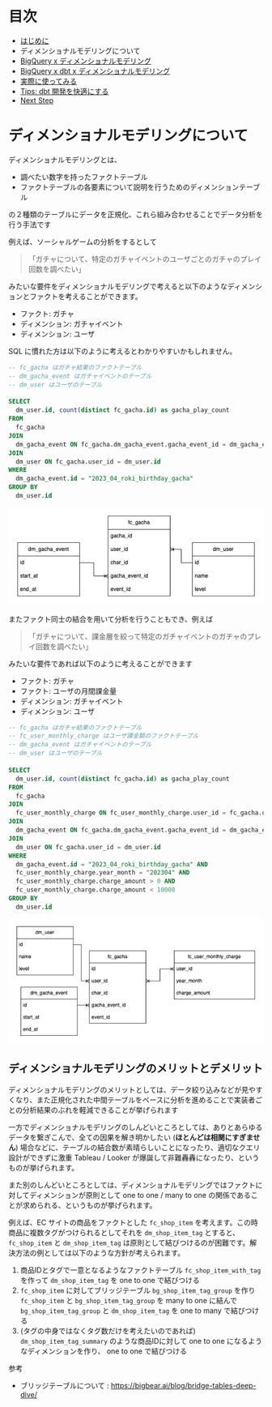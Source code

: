 # 目次

- [はじめに](./dev.md)
- ディメンショナルモデリングについて
- [BigQuery x ディメンショナルモデリング](./dev_bigquery.md)
- [BigQuery x dbt x ディメンショナルモデリング](./dev_dbt.md)
- [実際に使ってみる](./dev_query.md)
- [Tips: dbt 開発を快適にする](./dev_dbt_tips.md)
- [Next Step](./dev_next_step.md)

# ディメンショナルモデリングについて

ディメンショナルモデリングとは、

- 調べたい数字を持ったファクトテーブル
- ファクトテーブルの各要素について説明を行うためのディメンションテーブル

の２種類のテーブルにデータを正規化、これら組み合わせることでデータ分析を行う手法です

例えば、ソーシャルゲームの分析をするとして

>「ガチャについて、特定のガチャイベントのユーザごとのガチャのプレイ回数を調べたい」

みたいな要件をディメンショナルモデリングで考えると以下のようなディメンションとファクトを考えることができます。

- ファクト: ガチャ
- ディメンション: ガチャイベント
- ディメンション: ユーザ

SQL に慣れた方は以下のように考えるとわかりやすいかもしれません。

```sql
-- fc_gacha はガチャ結果のファクトテーブル
-- dm_gacha_event はガチャイベントのテーブル
-- dm_user はユーザのテーブル

SELECT 
  dm_user.id, count(distinct fc_gacha.id) as gacha_play_count
FROM 
  fc_gacha
JOIN
  dm_gacha_event ON fc_gacha.dm_gacha_event.gacha_event_id = dm_gacha_event.id
JOIN 
  dm_user ON fc_gacha.user_id = dm_user.id
WHERE
  dm_gacha_event.id = "2023_04_roki_birthday_gacha"
GROUP BY
  dm_user.id
```

![gacha01](dbt-gacha01.drawio.png)

またファクト同士の結合を用いて分析を行うこともでき、例えば

>「ガチャについて、課金層を絞って特定のガチャイベントのガチャのプレイ回数を調べたい」

みたいな要件であれば以下のように考えることができます

- ファクト: ガチャ
- ファクト: ユーザの月間課金量
- ディメンション: ガチャイベント
- ディメンション: ユーザ

```sql
-- fc_gacha はガチャ結果のファクトテーブル
-- fc_user_monthly_charge はユーザ課金額のファクトテーブル
-- dm_gacha_event はガチャイベントのテーブル
-- dm_user はユーザのテーブル

SELECT
  dm_user.id, count(distinct fc_gacha.id) as gacha_play_count
FROM
  fc_gacha
JOIN 
  fc_user_monthly_charge ON fc_user_monthly_charge.user_id = fc_gacha.user_id
JOIN
  dm_gacha_event ON fc_gacha.dm_gacha_event.gacha_event_id = dm_gacha_event.id
JOIN 
  dm_user ON fc_gacha.user_id = dm_user.id
WHERE
  dm_gacha_event.id = "2023_04_roki_birthday_gacha" AND
  fc_user_monthly_charge.year_month = "202304" AND 
  fc_user_monthly_charge.charge_amount > 0 AND 
  fc_user_monthly_charge.charge_amount < 10000
GROUP BY
  dm_user.id
```

![gacha02](dbt-gacha02.drawio.png)


## ディメンショナルモデリングのメリットとデメリット
ディメンショナルモデリングのメリットとしては、データ絞り込みなどが見やすくなり、また正規化された中間テーブルをベースに分析を進めることで実装者ごとの分析結果のぶれを軽減できることが挙げられます

一方でディメンショナルモデリングのしんどいところとしては、ありとあらゆるデータを繋ぎこんで、全ての因果を解き明かしたい (**ほとんどは相関にすぎません**) 場合などに、テーブルの結合数が素晴らしいことになったり、適切なクエリ設計ができずに激重 Tableau / Looker が爆誕して非難轟轟になったり、というものが挙げられます。

また別のしんどいところとしては、ディメンショナルモデリングではファクトに対してディメンションが原則として one to one / many to one の関係であることが求められる、というものが挙げられます。

例えば、EC サイトの商品をファクトとした `fc_shop_item` を考えます。この時商品に複数タグがつけられるとしてそれを `dm_shop_item_tag` とすると、 `fc_shop_item` と `dm_shop_item_tag` は原則として結びつけるのが困難です。解決方法の例としては以下のような方針が考えられます。

1. 商品IDとタグで一意となるようなファクトテーブル `fc_shop_item_with_tag` を作って `dm_shop_item_tag` を one to one で結びつける
2. `fc_shop_item` に対してブリッジテーブル `bg_shop_item_tag_group` を作り `fc_shop_item` と `bg_shop_item_tag_group` を many to one に結んで `bg_shop_item_tag_group` と `dm_shop_item_tag` を one to many で結びつける
3. (タグの中身ではなくタグ数だけを考えたいのであれば) `dm_shop_item_tag_summary` のような商品IDに対して one to one になるようなディメンションを作り、 one to one で結びつける

参考

- ブリッジテーブルについて : https://bigbear.ai/blog/bridge-tables-deep-dive/
